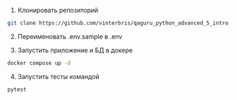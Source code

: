 1. Клонировать репозиторий 
```bash
git clone https://github.com/vinterbris/qaguru_python_advanced_5_intro.git
```
2. Переименовать .env.sample в .env

3. Запустить приложение и БД в докере
```bash
docker compose up -d
```
4. Запустить тесты командой
```bash
pytest
```